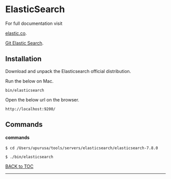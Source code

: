 # ElasticSearch

For full documentation visit 

[elastic.co](https://www.elastic.co/).

[Git Elastic Search](https://github.com/elastic/elasticsearch).


## Installation

Download and unpack the Elasticsearch official distribution.

Run the below on Mac.

`bin/elasticsearch`

Open the below url on the browser.

`http://localhost:9200/`


## Commands

#### commands

`$ cd /Users/upurusa/tools/servers/elasticsearch/elasticsearch-7.8.0`

`$ ./bin/elasticsearch`



[BACK to TOC](./../README.md)

----------